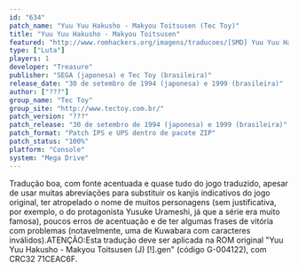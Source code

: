 ```yaml
---
id: "634"
patch_name: "Yuu Yuu Hakusho - Makyou Toitsusen (Tec Toy)"
title: "Yuu Yuu Hakusho - Makyou Toitsusen"
featured: "http://www.romhackers.org/imagens/traducoes/[SMD] Yuu Yuu Hakusho - Makyou Toitsusen - Tec Toy - 1.png"
type: ["Luta"]
players: 1
developer: "Treasure"
publisher: "SEGA (japonesa) e Tec Toy (brasileira)"
release_date: "30 de setembro de 1994 (japonesa) e 1999 (brasileira)"
author: ["???"]
group_name: "Tec Toy"
group_site: "http://www.tectoy.com.br/"
patch_version: "???"
patch_release: "30 de setembro de 1994 (japonesa) e 1999 (brasileira)"
patch_format: "Patch IPS e UPS dentro de pacote ZIP"
patch_status: "100%"
platform: "Console"
system: "Mega Drive"
---
```


Tradução boa, com fonte acentuada e quase tudo do jogo traduzido, apesar de usar muitas abreviações para substituir os kanjis indicativos do jogo original, ter atropelado o nome de muitos personagens (sem justificativa, por exemplo, o do protagonista Yusuke Urameshi, já que a série era muito famosa), poucos erros de acentuação e de ter algumas frases de vitória com problemas (notavelmente, uma de Kuwabara com caracteres inválidos).ATENÇÃO:Esta tradução deve ser aplicada na ROM original "Yuu Yuu Hakusho - Makyou Toitsusen (J) [!].gen" (código G-004122), com CRC32 71CEAC6F.